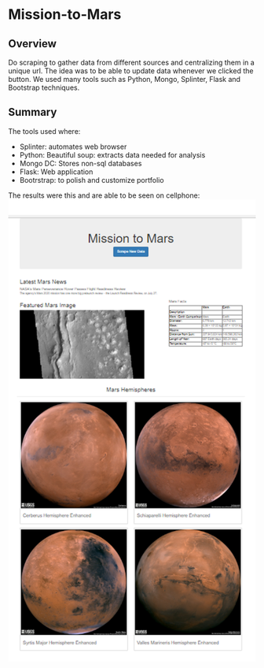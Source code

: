 # Mission-to-Mars

## Overview
Do scraping to gather data from different sources and centralizing them in a unique url. The idea was to be able to update data whenever we clicked the button. We used many tools such as Python, Mongo, Splinter, Flask and Bootstrap techniques.

## Summary
The tools used where:
* Splinter: automates web browser
* Python:
   Beautiful soup: extracts data needed for analysis
* Mongo DC: Stores non-sql databases
* Flask: Web application
* Bootrstrap: to polish and customize portfolio

The results were this and are able to be seen on cellphone:
![Picture 1](https://github.com/karen-trena/Mission-to-Mars/blob/main/Picture1.png)
